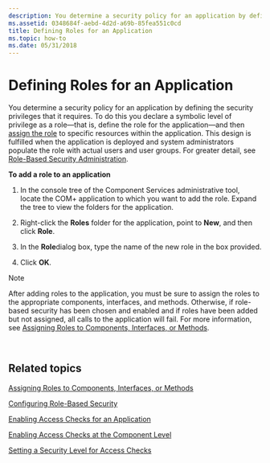 ```yaml
---
description: You determine a security policy for an application by defining the security privileges that it requires.
ms.assetid: 0348684f-aebd-4d2d-a69b-85fea551c0cd
title: Defining Roles for an Application
ms.topic: how-to
ms.date: 05/31/2018
---
```


# Defining Roles for an Application

You determine a security policy for an application by defining the security privileges that it requires. To do this you declare a symbolic level of privilege as a role—that is, define the role for the application—and then [assign the role](assigning-roles-to-components--interfaces--or-methods.md) to specific resources within the application. This design is fulfilled when the application is deployed and system administrators populate the role with actual users and user groups. For greater detail, see [Role-Based Security Administration](role-based-security-administration.md).

**To add a role to an application**

1.  In the console tree of the Component Services administrative tool, locate the COM+ application to which you want to add the role. Expand the tree to view the folders for the application.

2.  Right-click the **Roles** folder for the application, point to **New**, and then click **Role**.

3.  In the **Role**dialog box, type the name of the new role in the box provided.

4.  Click **OK**.

> [!Note]  
> After adding roles to the application, you must be sure to assign the roles to the appropriate components, interfaces, and methods. Otherwise, if role-based security has been chosen and enabled and if roles have been added but not assigned, all calls to the application will fail. For more information, see [Assigning Roles to Components, Interfaces, or Methods](assigning-roles-to-components--interfaces--or-methods.md).

 

## Related topics

<dl> <dt>

[Assigning Roles to Components, Interfaces, or Methods](assigning-roles-to-components--interfaces--or-methods.md)
</dt> <dt>

[Configuring Role-Based Security](configuring-role-based-security.md)
</dt> <dt>

[Enabling Access Checks for an Application](enabling-access-checks-for-an-application.md)
</dt> <dt>

[Enabling Access Checks at the Component Level](enabling-access-checks-at-the-component-level.md)
</dt> <dt>

[Setting a Security Level for Access Checks](setting-a-security-level-for-access-checks.md)
</dt> </dl>

 

 



